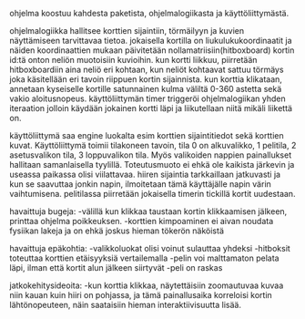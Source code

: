 ohjelma koostuu kahdesta paketista, ohjelmalogiikasta ja käyttöliittymästä.

ohjelmalogiikka hallitsee korttien sijaintiin, törmäilyyn ja kuvien näyttämiseen tarvittavaa tietoa. jokaisella kortilla on liukulukukoordinaatit ja näiden koordinaattien mukaan päivitetään nollamatriisiin(hitboxboard) kortin id:tä onton neliön muotoisiin kuvioihin. kun kortti liikkuu, piirretään hitboxboardiin aina neliö eri kohtaan, kun neliöt kohtaavat sattuu törmäys joka käsitellään eri tavoin riippuen kortin sijainnista. kun korttia klikataan, annetaan kyseiselle kortille satunnainen kulma väliltä 0-360 astetta sekä vakio aloitusnopeus. käyttöliittymän timer triggeröi ohjelmalogiikan yhden iteraation jolloin käydään jokainen kortti läpi ja liikutellaan niitä mikäli liikettä on.

käyttöliittymä saa engine luokalta esim korttien sijaintitiedot sekä korttien kuvat. Käyttöliittymä toimii tilakoneen tavoin, tila 0 on alkuvalikko, 1 pelitila, 2 asetusvalikon tila, 3 loppuvalikon tila. Myös valikoiden nappien painallukset hallitaan samanlaisella tyylillä. Toteutusmuoto ei ehkä ole kaikista järkevin ja useassa paikassa olisi viilattavaa. hiiren sijaintia tarkkaillaan jatkuvasti ja kun se saavuttaa jonkin napin, ilmoitetaan tämä käyttäjälle napin värin vaihtumisena. pelitilassa piirretään jokaisella timerin tickillä kortit uudestaan.


havaittuja bugeja:
	-välillä kun klikkaa taustaan kortin klikkaamisen jälkeen, printtaa ohjelma poikkeuksen.
	-korttien kimpoaminen ei aivan noudata fysiikan lakeja ja on ehkä joskus hieman tökerön näköistä

havaittuja epäkohtia:
	-valikkoluokat olisi voinut sulauttaa yhdeksi
	-hitboksit toteuttaa korttien etäisyyksiä vertailemalla
	-pelin voi malttamaton pelata läpi, ilman että kortit alun jälkeen siirtyvät
	-peli on raskas
	
jatkokehitysideoita:
	-kun korttia klikkaa, näytettäisiin zoomautuvaa kuvaa niin kauan kuin hiiri on pohjassa, ja tämä painallusaika korreloisi kortin lähtönopeuteen, näin saataisiin hieman interaktiivisuutta lisää.
